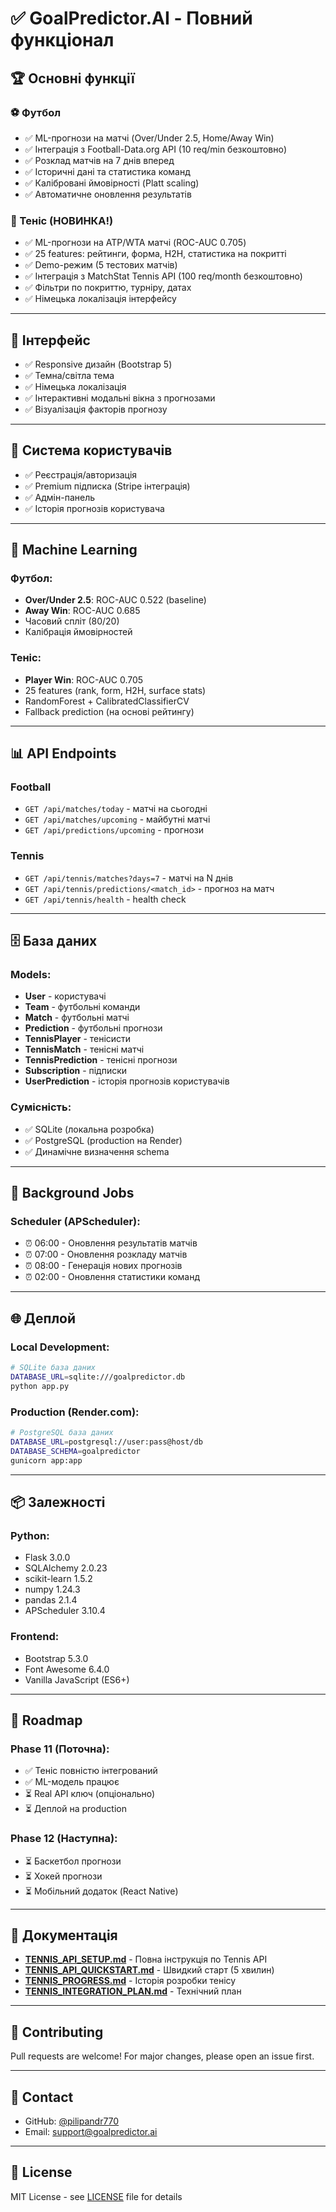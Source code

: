 # ✅ GoalPredictor.AI - Повний функціонал

## 🏆 Основні функції

### ⚽ Футбол
- ✅ ML-прогнози на матчі (Over/Under 2.5, Home/Away Win)
- ✅ Інтеграція з Football-Data.org API (10 req/min безкоштовно)
- ✅ Розклад матчів на 7 днів вперед
- ✅ Історичні дані та статистика команд
- ✅ Калібровані ймовірності (Platt scaling)
- ✅ Автоматичне оновлення результатів

### 🎾 Теніс (НОВИНКА!)
- ✅ ML-прогнози на ATP/WTA матчі (ROC-AUC 0.705)
- ✅ 25 features: рейтинги, форма, H2H, статистика на покритті
- ✅ Demo-режим (5 тестових матчів)
- ✅ Інтеграція з MatchStat Tennis API (100 req/month безкоштовно)
- ✅ Фільтри по покриттю, турніру, датах
- ✅ Німецька локалізація інтерфейсу

---

## 🎨 Інтерфейс

- ✅ Responsive дизайн (Bootstrap 5)
- ✅ Темна/світла тема
- ✅ Німецька локалізація
- ✅ Інтерактивні модальні вікна з прогнозами
- ✅ Візуалізація факторів прогнозу

---

## 🔐 Система користувачів

- ✅ Реєстрація/авторизація
- ✅ Premium підписка (Stripe інтеграція)
- ✅ Адмін-панель
- ✅ Історія прогнозів користувача

---

## 🤖 Machine Learning

### Футбол:
- **Over/Under 2.5**: ROC-AUC 0.522 (baseline)
- **Away Win**: ROC-AUC 0.685
- Часовий спліт (80/20)
- Калібрація ймовірностей

### Теніс:
- **Player Win**: ROC-AUC 0.705
- 25 features (rank, form, H2H, surface stats)
- RandomForest + CalibratedClassifierCV
- Fallback prediction (на основі рейтингу)

---

## 📊 API Endpoints

### Football
- `GET /api/matches/today` - матчі на сьогодні
- `GET /api/matches/upcoming` - майбутні матчі
- `GET /api/predictions/upcoming` - прогнози

### Tennis
- `GET /api/tennis/matches?days=7` - матчі на N днів
- `GET /api/tennis/predictions/<match_id>` - прогноз на матч
- `GET /api/tennis/health` - health check

---

## 🗄️ База даних

### Models:
- **User** - користувачі
- **Team** - футбольні команди
- **Match** - футбольні матчі
- **Prediction** - футбольні прогнози
- **TennisPlayer** - тенісисти
- **TennisMatch** - тенісні матчі
- **TennisPrediction** - тенісні прогнози
- **Subscription** - підписки
- **UserPrediction** - історія прогнозів користувачів

### Сумісність:
- ✅ SQLite (локальна розробка)
- ✅ PostgreSQL (production на Render)
- ✅ Динамічне визначення schema

---

## 🔄 Background Jobs

### Scheduler (APScheduler):
- ⏰ 06:00 - Оновлення результатів матчів
- ⏰ 07:00 - Оновлення розкладу матчів
- ⏰ 08:00 - Генерація нових прогнозів
- ⏰ 02:00 - Оновлення статистики команд

---

## 🌐 Деплой

### Local Development:
```bash
# SQLite база даних
DATABASE_URL=sqlite:///goalpredictor.db
python app.py
```

### Production (Render.com):
```bash
# PostgreSQL база даних
DATABASE_URL=postgresql://user:pass@host/db
DATABASE_SCHEMA=goalpredictor
gunicorn app:app
```

---

## 📦 Залежності

### Python:
- Flask 3.0.0
- SQLAlchemy 2.0.23
- scikit-learn 1.5.2
- numpy 1.24.3
- pandas 2.1.4
- APScheduler 3.10.4

### Frontend:
- Bootstrap 5.3.0
- Font Awesome 6.4.0
- Vanilla JavaScript (ES6+)

---

## 🎯 Roadmap

### Phase 11 (Поточна):
- ✅ Теніс повністю інтегрований
- ✅ ML-модель працює
- ⏳ Real API ключ (опціонально)
- ⏳ Деплой на production

### Phase 12 (Наступна):
- ⏳ Баскетбол прогнози
- ⏳ Хокей прогнози
- ⏳ Мобільний додаток (React Native)

---

## 📄 Документація

- **[TENNIS_API_SETUP.md](TENNIS_API_SETUP.md)** - Повна інструкція по Tennis API
- **[TENNIS_API_QUICKSTART.md](TENNIS_API_QUICKSTART.md)** - Швидкий старт (5 хвилин)
- **[TENNIS_PROGRESS.md](TENNIS_PROGRESS.md)** - Історія розробки тенісу
- **[TENNIS_INTEGRATION_PLAN.md](TENNIS_INTEGRATION_PLAN.md)** - Технічний план

---

## 🤝 Contributing

Pull requests are welcome! For major changes, please open an issue first.

---

## 📧 Contact

- GitHub: [@pilipandr770](https://github.com/pilipandr770)
- Email: support@goalpredictor.ai

---

## 📝 License

MIT License - see [LICENSE](LICENSE) file for details

